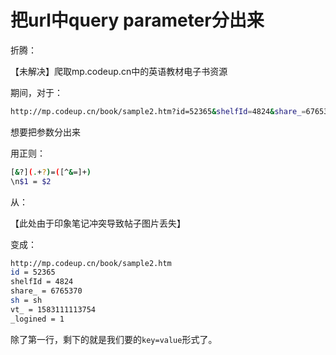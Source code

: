 # 把url中query parameter分出来

折腾：

【未解决】爬取mp.codeup.cn中的英语教材电子书资源

期间，对于：

```bash
http://mp.codeup.cn/book/sample2.htm?id=52365&shelfId=4824&share_=6765370&sh=sh&vt_=1583111113754&_logined=1
```

想要把参数分出来

用正则：

```bash
[&?](.+?)=([^&=]+)
\n$1 = $2
```

从：

【此处由于印象笔记冲突导致帖子图片丢失】

变成：

```bash
http://mp.codeup.cn/book/sample2.htm
id = 52365
shelfId = 4824
share_ = 6765370
sh = sh
vt_ = 1583111113754
_logined = 1
```

除了第一行，剩下的就是我们要的`key=value`形式了。

